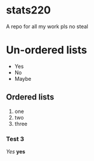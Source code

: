 # stats220
A repo for all my work
pls no steal

# Un-ordered lists
* Yes
* No
* Maybe

## Ordered lists
1. one
2. two
3. three

### Test 3
*Yes*
**yes**

